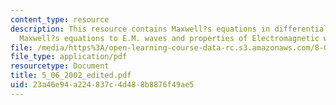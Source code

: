 ```yaml
---
content_type: resource
description: This resource contains Maxwell?s equations in differential form, from
  Maxwell?s equations to E.M. waves and properties of Electromagnetic waves.
file: /media/https%3A/open-learning-course-data-rc.s3.amazonaws.com/8-02x-physics-ii-electricity-magnetism-with-an-experimental-focus-spring-2005/23a46e94a224837c4d488b8876f49ae5_5_06_2002_edited.pdf
file_type: application/pdf
resourcetype: Document
title: 5_06_2002_edited.pdf
uid: 23a46e94-a224-837c-4d48-8b8876f49ae5
---
```

